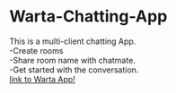 # Warta-Chatting-App
This is a multi-client chatting App. <br>
-Create rooms <br>
-Share room name with chatmate. <br>
-Get started with the conversation. <br>
[link to Warta App!](http://akhil-warta.netlify.app/)
